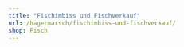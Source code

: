 ```yaml
---
title: "Fischimbiss und Fischverkauf"
url: /hagermarsch/fischimbiss-und-fischverkauf/
shop: Fisch
---
```


